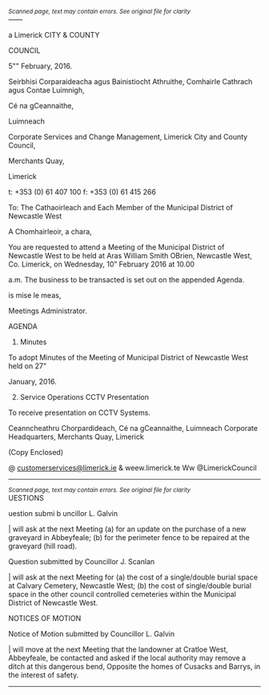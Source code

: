 *<small>Scanned page, text may contain errors. See original file for clarity</small>*  
_——_

a
Limerick
CITY & COUNTY

COUNCIL

5"" February, 2016.

Seirbhisi Corparaideacha agus Bainistiocht Athruithe,
Comhairle Cathrach agus Contae Luimnigh,

Cé na gCeannaithe,

Luimneach

Corporate Services and Change Management,
Limerick City and County Council,

Merchants Quay,

Limerick

t: +353 (0) 61 407 100
f: +353 (0) 61 415 266

To: The Cathaoirleach and Each Member of the Municipal District of Newcastle West

A Chomhairleoir, a chara,

You are requested to attend a Meeting of the Municipal District of Newcastle West to be held at Aras
William Smith OBrien, Newcastle West, Co. Limerick, on Wednesday, 10” February 2016 at 10.00

a.m. The business to be transacted is set out on the appended Agenda.

is mise le meas,

Meetings Administrator.

AGENDA

1. Minutes

To adopt Minutes of the Meeting of Municipal District of Newcastle West held on 27”

January, 2016.

2. Service Operations
CCTV Presentation

To receive presentation on CCTV Systems.

Ceanncheathru Chorpardideach, Cé na gCeannaithe, Luimneach
Corporate Headquarters, Merchants Quay, Limerick

(Copy Enclosed)

@ customerservices@limerick.ie
& weew.limerick.te
Ww @LimerickCouncil

---
*<small>Scanned page, text may contain errors. See original file for clarity</small>*  
UESTIONS

uestion submi b uncillor L. Galvin

| will ask at the next Meeting (a) for an update on the purchase of a new graveyard in
Abbeyfeale; (b) for the perimeter fence to be repaired at the graveyard (hill road).

Question submitted by Councillor J. Scanlan

| will ask at the next Meeting for (a) the cost of a single/double burial space at Calvary
Cemetery, Newcastle West; (b) the cost of single/double burial space in the other council
controlled cemeteries within the Municipal District of Newcastle West.

NOTICES OF MOTION

Notice of Motion submitted by Councillor L. Galvin

| will move at the next Meeting that the landowner at Cratloe West, Abbeyfeale, be
contacted and asked if the local authority may remove a ditch at this dangerous bend,
Opposite the homes of Cusacks and Barrys, in the interest of safety.

---
